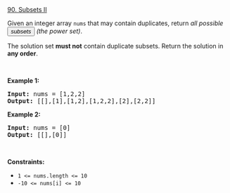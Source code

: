 <div class="text-title-large font-semibold text-text-primary dark:text-text-primary"><a class="no-underline hover:text-blue-s dark:hover:text-dark-blue-s truncate cursor-text whitespace-normal hover:!text-[inherit]" href="https://leetcode.com/problems/subsets-ii/description/">90. Subsets II</a><div class="text-body ml-2 inline-flex items-center gap-2 py-1"><div class="inline-flex items-center space-x-2"></div></div></div>
<div><div class="elfjS" data-track-load="description_content"><p>Given an integer array <code>nums</code> that may contain duplicates, return <em>all possible</em> <span data-keyword="subset" class=" cursor-pointer relative text-dark-blue-s text-sm"><button type="button" aria-haspopup="dialog" aria-expanded="false" aria-controls="radix-:rp:" data-state="closed" class=""><em>subsets</em></button></span><em> (the power set)</em>.</p>

<p>The solution set <strong>must not</strong> contain duplicate subsets. Return the solution in <strong>any order</strong>.</p>

<p>&nbsp;</p>
<p><strong class="example">Example 1:</strong></p>
<pre><strong>Input:</strong> nums = [1,2,2]
<strong>Output:</strong> [[],[1],[1,2],[1,2,2],[2],[2,2]]
</pre><p><strong class="example">Example 2:</strong></p>
<pre><strong>Input:</strong> nums = [0]
<strong>Output:</strong> [[],[0]]
</pre>
<p>&nbsp;</p>
<p><strong>Constraints:</strong></p>

<ul>
	<li><code>1 &lt;= nums.length &lt;= 10</code></li>
	<li><code>-10 &lt;= nums[i] &lt;= 10</code></li>
</ul>
</div></div>
